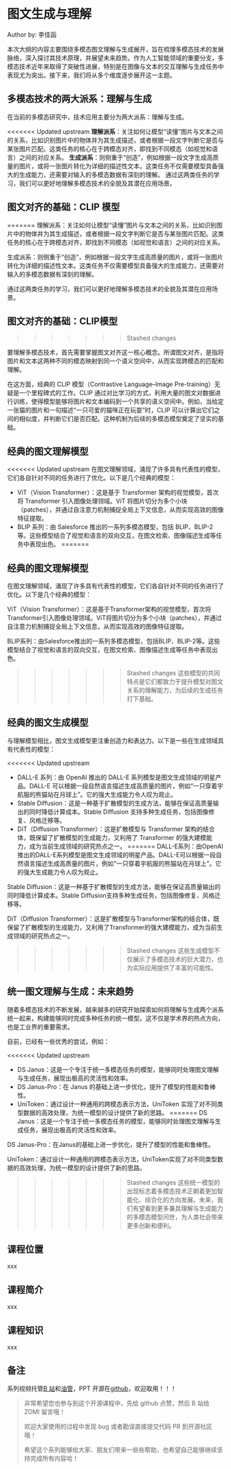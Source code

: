 <!--Copyright © ZOMI 适用于[License](https://github.com/Infrasys-AI/AIInfra)版权许可-->

# 图文生成与理解

Author by: 李佳函

本次大纲的内容主要围绕多模态图文理解与生成展开，旨在梳理多模态技术的发展脉络，深入探讨其技术原理，并展望未来趋势。作为人工智能领域的重要分支，多模态技术近年来取得了突破性进展，特别是在图像与文本的交互理解与生成任务中表现尤为突出。接下来，我们将从多个维度逐步展开这一主题。

## 多模态技术的两大派系：理解与生成

在当前的多模态研究中，技术应用主要分为两大派系：理解与生成。

<<<<<<< Updated upstream
**理解派系**：关注如何让模型“读懂”图片与文本之间的关系，比如识别图片中的物体并为其生成描述，或者根据一段文字判断它是否与某张图片匹配。这类任务的核心在于跨模态对齐，即找到不同模态（如视觉和语言）之间的对应关系。
**生成派系**：则侧重于“创造”，例如根据一段文字生成高质量的图片，或将一张图片转化为详细的描述性文本。这类任务不仅需要模型具备强大的生成能力，还需要对输入的多模态数据有深刻的理解。
通过这两类任务的学习，我们可以更好地理解多模态技术的全貌及其潜在应用场景。

## 图文对齐的基础：CLIP 模型
=======
理解派系：关注如何让模型“读懂”图片与文本之间的关系，比如识别图片中的物体并为其生成描述，或者根据一段文字判断它是否与某张图片匹配。这类任务的核心在于跨模态对齐，即找到不同模态（如视觉和语言）之间的对应关系。

生成派系：则侧重于“创造”，例如根据一段文字生成高质量的图片，或将一张图片转化为详细的描述性文本。这类任务不仅需要模型具备强大的生成能力，还需要对输入的多模态数据有深刻的理解。

通过这两类任务的学习，我们可以更好地理解多模态技术的全貌及其潜在应用场景。

## 图文对齐的基础：CLIP模型
>>>>>>> Stashed changes

要理解多模态技术，首先需要掌握图文对齐这一核心概念。所谓图文对齐，是指将图片和文本这两种不同的模态映射到同一个语义空间中，从而实现跨模态的匹配和理解。

在这方面，经典的 CLIP 模型（Contrastive Language–Image Pre-training）无疑是一个里程碑式的工作。CLIP 通过对比学习的方式，利用大量的图文对数据进行训练，使得模型能够将图片和文本编码到一个共享的语义空间中。例如，当给定一张猫的图片和一句描述“一只可爱的猫咪正在玩耍”时，CLIP 可以计算出它们之间的相似度，并判断它们是否匹配。这种机制为后续的多模态模型奠定了坚实的基础。

## 经典的图文理解模型

<<<<<<< Updated upstream
在图文理解领域，涌现了许多具有代表性的模型，它们各自针对不同的任务进行了优化。以下是几个经典的模型：

+ ViT（Vision Transformer）：这是基于 Transformer 架构的视觉模型，首次将 Transformer 引入图像处理领域。ViT 将图片切分为多个小块（patches），并通过自注意力机制捕捉全局上下文信息，从而实现高效的图像特征提取。
+ BLIP 系列：由 Salesforce 推出的一系列多模态模型，包括 BLIP、BLIP-2 等。这些模型结合了视觉和语言的双向交互，在图文检索、图像描述生成等任务中表现出色。
=======
## 经典的图文理解模型

在图文理解领域，涌现了许多具有代表性的模型，它们各自针对不同的任务进行了优化。以下是几个经典的模型：

ViT（Vision Transformer）：这是基于Transformer架构的视觉模型，首次将Transformer引入图像处理领域。ViT将图片切分为多个小块（patches），并通过自注意力机制捕捉全局上下文信息，从而实现高效的图像特征提取。

BLIP系列：由Salesforce推出的一系列多模态模型，包括BLIP、BLIP-2等。这些模型结合了视觉和语言的双向交互，在图文检索、图像描述生成等任务中表现出色。

>>>>>>> Stashed changes
这些模型的共同特点是它们都致力于提升模型对图文关系的理解能力，为后续的生成任务打下基础。

## 经典的图文生成模型

与理解模型相比，图文生成模型更注重创造力和表达力。以下是一些在生成领域具有代表性的模型：

<<<<<<< Updated upstream
+ DALL-E 系列：由 OpenAI 推出的 DALL-E 系列模型是图文生成领域的明星产品。DALL-E 可以根据一段自然语言描述生成高质量的图片，例如“一只穿着宇航服的熊猫站在月球上”。它的强大生成能力令人叹为观止。
+ Stable Diffusion：这是一种基于扩散模型的生成方法，能够在保证高质量输出的同时降低计算成本。Stable Diffusion 支持多种生成任务，包括图像修复、风格迁移等。
+ DiT（Diffusion Transformer）：这是扩散模型与 Transformer 架构的结合体，既保留了扩散模型的生成能力，又利用了 Transformer 的强大建模能力，成为当前生成领域的研究热点之一。
=======
DALL-E系列：由OpenAI推出的DALL-E系列模型是图文生成领域的明星产品。DALL-E可以根据一段自然语言描述生成高质量的图片，例如“一只穿着宇航服的熊猫站在月球上”。它的强大生成能力令人叹为观止。

Stable Diffusion：这是一种基于扩散模型的生成方法，能够在保证高质量输出的同时降低计算成本。Stable Diffusion支持多种生成任务，包括图像修复、风格迁移等。

DiT（Diffusion Transformer）：这是扩散模型与Transformer架构的结合体，既保留了扩散模型的生成能力，又利用了Transformer的强大建模能力，成为当前生成领域的研究热点之一。

>>>>>>> Stashed changes
这些生成模型不仅展示了多模态技术的巨大潜力，也为实际应用提供了丰富的可能性。

## 统一图文理解与生成：未来趋势

随着多模态技术的不断发展，越来越多的研究开始探索如何将理解与生成两个派系统一起来，构建能够同时完成多种任务的统一模型。这不仅是学术界的热点方向，也是工业界的重要需求。

目前，已经有一些优秀的尝试，例如：

<<<<<<< Updated upstream
+ DS Janus：这是一个专注于统一多模态任务的模型，能够同时处理图文理解与生成任务，展现出极高的灵活性和效率。
+ DS Janus-Pro：在 Janus 的基础上进一步优化，提升了模型的性能和鲁棒性。
+ UniToken：通过设计一种通用的跨模态表示方法，UniToken 实现了对不同类型数据的高效处理，为统一模型的设计提供了新的思路。
=======
DS Janus：这是一个专注于统一多模态任务的模型，能够同时处理图文理解与生成任务，展现出极高的灵活性和效率。

DS Janus-Pro：在Janus的基础上进一步优化，提升了模型的性能和鲁棒性。

UniToken：通过设计一种通用的跨模态表示方法，UniToken实现了对不同类型数据的高效处理，为统一模型的设计提供了新的思路。
>>>>>>> Stashed changes
这些统一模型的出现标志着多模态技术正朝着更加智能化、综合化的方向发展。未来，我们有望看到更多兼具理解与生成能力的多模态模型问世，为人类社会带来更多创新和便利。

## 课程位置

xxx

## 课程简介

xxx

## 课程知识

xxx

## 备注

系列视频托管[B 站](https://space.bilibili.com/517221395)和[油管](https://www.youtube.com/@ZOMI666/playlists)，PPT 开源在[github](https://github.com/Infrasys-AI/AIInfra)，欢迎取用！！！

> 非常希望您也参与到这个开源课程中，先给 github 点赞，然后 B 站给 ZOMI 留言哦！
>
> 欢迎大家使用的过程中发现 bug 或者勘误直接提交代码 PR 到开源社区哦！
>
> 希望这个系列能够给大家、朋友们带来一些些帮助，也希望自己能够继续坚持完成所有内容哈！

